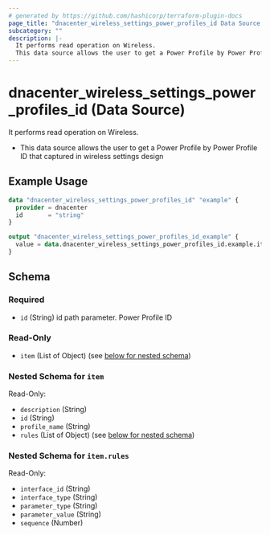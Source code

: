 ```yaml
---
# generated by https://github.com/hashicorp/terraform-plugin-docs
page_title: "dnacenter_wireless_settings_power_profiles_id Data Source - terraform-provider-dnacenter"
subcategory: ""
description: |-
  It performs read operation on Wireless.
  This data source allows the user to get a Power Profile by Power Profile ID that captured in wireless settings design
---
```


# dnacenter_wireless_settings_power_profiles_id (Data Source)

It performs read operation on Wireless.

- This data source allows the user to get a Power Profile by Power Profile ID that captured in wireless settings design

## Example Usage

```terraform
data "dnacenter_wireless_settings_power_profiles_id" "example" {
  provider = dnacenter
  id       = "string"
}

output "dnacenter_wireless_settings_power_profiles_id_example" {
  value = data.dnacenter_wireless_settings_power_profiles_id.example.item
}
```

<!-- schema generated by tfplugindocs -->
## Schema

### Required

- `id` (String) id path parameter. Power Profile ID

### Read-Only

- `item` (List of Object) (see [below for nested schema](#nestedatt--item))

<a id="nestedatt--item"></a>
### Nested Schema for `item`

Read-Only:

- `description` (String)
- `id` (String)
- `profile_name` (String)
- `rules` (List of Object) (see [below for nested schema](#nestedobjatt--item--rules))

<a id="nestedobjatt--item--rules"></a>
### Nested Schema for `item.rules`

Read-Only:

- `interface_id` (String)
- `interface_type` (String)
- `parameter_type` (String)
- `parameter_value` (String)
- `sequence` (Number)
